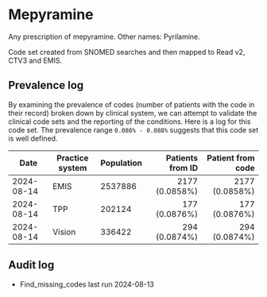 # Mepyramine

Any prescription of mepyramine. Other names: Pyrilamine.

Code set created from SNOMED searches and then mapped to Read v2, CTV3 and EMIS.

## Prevalence log

By examining the prevalence of codes (number of patients with the code in their record) broken down by clinical system, we can attempt to validate the clinical code sets and the reporting of the conditions. Here is a log for this code set. The prevalence range `0.086% - 0.088%` suggests that this code set is well defined.

| Date       | Practice system | Population | Patients from ID | Patient from code |
| ---------- | --------------- | ---------- | ---------------: | ----------------: |
| 2024-08-14 | EMIS            | 2537886    |   2177 (0.0858%) |    2177 (0.0858%) |
| 2024-08-14 | TPP             | 202124     |    177 (0.0876%) |     177 (0.0876%) |
| 2024-08-14 | Vision          | 336422     |    294 (0.0874%) |     294 (0.0874%) |

## Audit log

- Find_missing_codes last run 2024-08-13
